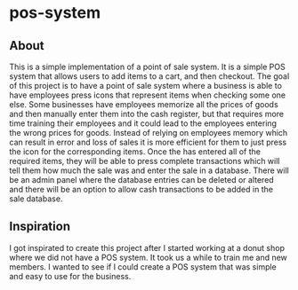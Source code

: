 # pos-system

## About

This is a simple implementation of a point of sale system. It is a simple POS system that allows users to add items to a cart, and then checkout. The goal of this project is to have a point of sale system where a business is able to have employees press icons that represent items when checking some one else. Some businesses have employees memorize all the prices of goods and then manually enter them into the cash register, but that requires more time training their employees and it could lead to the employees entering the wrong prices for goods. Instead of relying on employees memory which can result in error and loss of sales it is more efficient for them to just press the icon for the corresponding items. Once the has entered all of the required items, they will be able to press complete transactions which will tell them how much the sale was and enter the sale in a database. There will be an admin panel where the database entries can be deleted or altered and there will be an option to allow cash transactions to be added in the sale database.

## Inspiration

I got inspirated to create this project after I started working at a donut shop where we did not have a POS system. It took us a while to train me and new members. I wanted to see if I could create a POS system that was simple and easy to use for the business.

